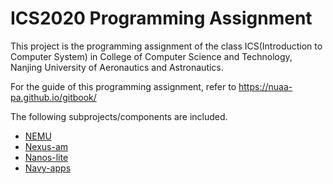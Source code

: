 # ICS2020 Programming Assignment

This project is the programming assignment of the class ICS(Introduction to Computer System) in College of Computer Science and Technology, Nanjing University of Aeronautics and Astronautics.

For the guide of this programming assignment,
refer to https://nuaa-pa.github.io/gitbook/

The following subprojects/components are included.
* [NEMU](https://github.com/NJU-ProjectN/nemu)
* [Nexus-am](https://github.com/NJU-ProjectN/nexus-am)
* [Nanos-lite](https://github.com/NJU-ProjectN/nanos-lite)
* [Navy-apps](https://github.com/NJU-ProjectN/navy-apps)
